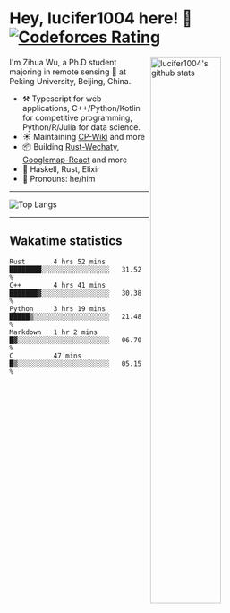 # Hey, lucifer1004 here! :wave: [![Codeforces Rating](https://cfrating.ihcr.top/?user=lucifer1004&style=flat-square)](https://codeforces.com/profile/lucifer1004)

<img width="50%" align="right" alt="lucifer1004's github stats" src="https://github-readme-stats.vercel.app/api?username=lucifer1004&show_icons=true">

I'm Zihua Wu, a Ph.D student majoring in remote sensing :satellite: at Peking University, Beijing, China.

- :hammer_and_pick: Typescript for web applications, C++/Python/Kotlin for competitive programming, Python/R/Julia for data science.
- :sunny: Maintaining [CP-Wiki](https://cp-wiki.vercel.app) and more 
- :package: Building [Rust-Wechaty](https://github.com/wechaty/rust-wechaty), [Googlemap-React](https://github.com/googlemap-react/googlemap-react) and more
- :seedling: Haskell, Rust, Elixir
- :man: Pronouns: he/him

---

![Top Langs](https://github-readme-stats.vercel.app/api/top-langs/?username=lucifer1004&layout=compact)

---

## Wakatime statistics

<!--START_SECTION:waka-->
```text
Rust       4 hrs 52 mins   ████████░░░░░░░░░░░░░░░░░   31.52 % 
C++        4 hrs 41 mins   ███████▓░░░░░░░░░░░░░░░░░   30.38 % 
Python     3 hrs 19 mins   █████▒░░░░░░░░░░░░░░░░░░░   21.48 % 
Markdown   1 hr 2 mins     █▓░░░░░░░░░░░░░░░░░░░░░░░   06.70 % 
C          47 mins         █▒░░░░░░░░░░░░░░░░░░░░░░░   05.15 % 
```
<!--END_SECTION:waka-->
